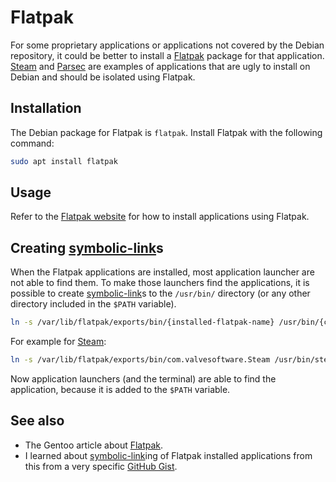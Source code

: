 # Flatpak

For some proprietary applications or applications not covered by the Debian repository, it could be better to install a [Flatpak](https://flatpak.org/) package for that application.
[Steam](https://store.steampowered.com/) and [Parsec](https://parsec.app/) are examples of applications that are ugly to install on Debian and should be isolated using Flatpak.

## Installation

The Debian package for Flatpak is `flatpak`.
Install Flatpak with the following command:

```sh
sudo apt install flatpak
```

## Usage

Refer to the [Flatpak website](https://flatpak.org/) for how to install applications using Flatpak.

## Creating [symbolic-link](/symbolic-link.md)s

When the Flatpak applications are installed, most application launcher are not able to find them.
To make those launchers find the applications, it is possible to create [symbolic-link](/symbolic-link.md)s to the `/usr/bin/` directory (or any other directory included in the `$PATH` variable).

```sh
ln -s /var/lib/flatpak/exports/bin/{installed-flatpak-name} /usr/bin/{custom-name}
```

For example for [Steam](https://flathub.org/apps/com.valvesoftware.Steam):

```sh
ln -s /var/lib/flatpak/exports/bin/com.valvesoftware.Steam /usr/bin/steam
```

Now application launchers (and the terminal) are able to find the application, because it is added to the `$PATH` variable.

## See also

- The Gentoo article about [Flatpak](https://wiki.gentoo.org/wiki/Flatpak).
- I learned about [symbolic-link](/symbolic-link.md)ing of Flatpak installed applications from this from a very specific [GitHub Gist](https://gist.github.com/curioswati/668e9e120ddd4b6f8d07dc28b5780d22).
